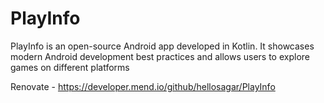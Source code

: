 # PlayInfo
PlayInfo is an open-source Android app developed in Kotlin. It showcases modern Android development best practices and allows users to explore games on different platforms

Renovate - https://developer.mend.io/github/hellosagar/PlayInfo
